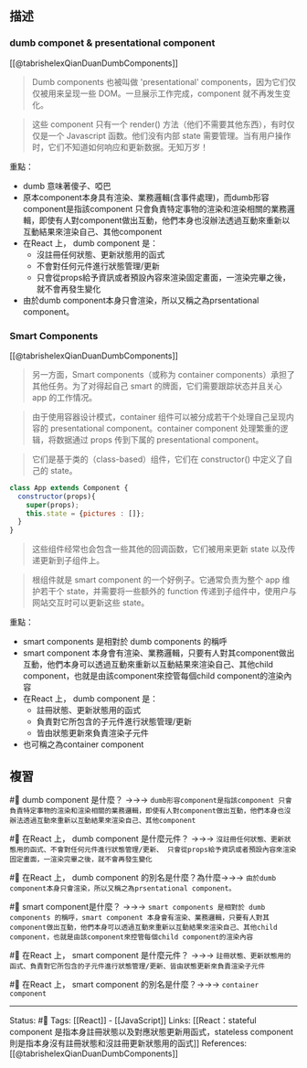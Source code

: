 ## 描述

### dumb componet & presentational component

[[@tabrishelexQianDuanDumbComponents]]
> Dumb components 也被叫做 'presentational' components，因为它们仅仅被用来呈现一些 DOM。一旦展示工作完成，component 就不再发生变化。

> 这些 component 只有一个 render() 方法（他们不需要其他东西），有时仅仅是一个 Javascript 函数。他们没有内部 state 需要管理。当有用户操作时，它们不知道如何响应和更新数据。无知万岁！


重點：
- dumb 意味著傻子、啞巴
- 原本component本身具有渲染、業務邏輯(含事件處理)，而dumb形容component是指該component 只會負責特定事物的渲染和渲染相關的業務邏輯，即使有人對component做出互動，他們本身也沒辦法透過互動來重新以互動結果來渲染自己、其他component
- 在React 上， dumb component 是：
	- 沒註冊任何狀態、更新狀態用的函式
	- 不會對任何元件進行狀態管理/更新
	- 只會從props給予資訊或者預設內容來渲染固定畫面，一渲染完畢之後，就不會再發生變化
- 由於dumb component本身只會渲染，所以又稱之為prsentational component。


###  Smart Components
[[@tabrishelexQianDuanDumbComponents]]

> 另一方面，Smart components（或称为 container components）承担了其他任务。为了对得起自己 smart 的牌面，它们需要跟踪状态并且关心 app 的工作情况。

> 由于使用容器设计模式，container 组件可以被分成若干个处理自己呈现内容的 presentational component。container component 处理繁重的逻辑，将数据通过 props 传到下属的 presentational component。

> 它们是基于类的（class-based）组件，它们在 constructor() 中定义了自己的 state。

```js
class App extends Component {
  constructor(props){
    super(props);
    this.state = {pictures : []};
  }
}
```

> 这些组件经常也会包含一些其他的回调函数，它们被用来更新 state 以及传递更新到子组件上。

> 根组件就是 smart component 的一个好例子。它通常负责为整个 app 维护若干个 state，并需要将一些额外的 function 传递到子组件中，使用户与网站交互时可以更新这些 state。

重點：
- smart components 是相對於 dumb components 的稱呼
- smart component 本身會有渲染、業務邏輯，只要有人對其component做出互動，他們本身可以透過互動來重新以互動結果來渲染自己、其他child component，也就是由該component來控管每個child component的渲染內容
- 在React 上， dumb component 是：
	- 註冊狀態、更新狀態用的函式
	- 負責對它所包含的子元件進行狀態管理/更新
	- 皆由狀態更新來負責渲染子元件
- 也可稱之為container component

## 複習
#🧠 dumb component 是什麼？ ->->-> `dumb形容component是指該component 只會負責特定事物的渲染和渲染相關的業務邏輯，即使有人對component做出互動，他們本身也沒辦法透過互動來重新以互動結果來渲染自己、其他component`
<!--SR:!2022-09-02,5,248-->

#🧠 在React 上， dumb component 是什麼元件？ ->->-> `沒註冊任何狀態、更新狀態用的函式、不會對任何元件進行狀態管理/更新、 只會從props給予資訊或者預設內容來渲染固定畫面，一渲染完畢之後，就不會再發生變化`
<!--SR:!2022-09-02,5,248-->

#🧠 在React 上， dumb component 的別名是什麼？為什麼->->-> `由於dumb component本身只會渲染，所以又稱之為prsentational component。`
<!--SR:!2022-09-01,4,248-->

#🧠 smart component是什麼？ ->->-> `smart components 是相對於 dumb components 的稱呼，smart component 本身會有渲染、業務邏輯，只要有人對其component做出互動，他們本身可以透過互動來重新以互動結果來渲染自己、其他child component，也就是由該component來控管每個child component的渲染內容`
<!--SR:!2022-09-03,6,248-->

#🧠 在React 上， smart component 是什麼元件？ ->->-> `註冊狀態、更新狀態用的函式、負責對它所包含的子元件進行狀態管理/更新、皆由狀態更新來負責渲染子元件`
<!--SR:!2022-08-29,2,230-->

#🧠 在React 上， smart component  的別名是什麼？->->-> `container component`
<!--SR:!2022-09-03,6,248-->

---
Status: #🌱 
Tags:
[[React]] - [[JavaScript]]
Links:
[[React：stateful component 是指本身註冊狀態以及對應狀態更新用函式，stateless component則是指本身沒有註冊狀態和沒註冊更新狀態用的函式]]
References:
[[@tabrishelexQianDuanDumbComponents]]